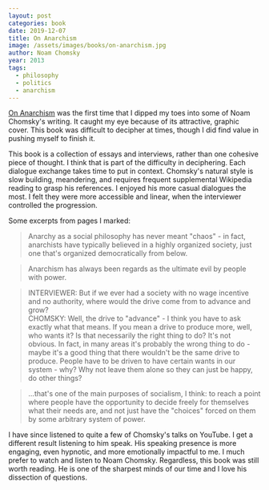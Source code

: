 ```yaml
---
layout: post
categories: book
date: 2019-12-07
title: On Anarchism
image: /assets/images/books/on-anarchism.jpg
author: Noam Chomsky
year: 2013
tags:
  - philosophy
  - politics
  - anarchism
---
```


[On Anarchism](https://smile.amazon.com/Anarchism-Noam-Chomsky/dp/1595589104/ref=sr_1_2?crid=3OWUQBGZ5B75W&dchild=1&keywords=on+anarchism+noam+chomsky&qid=1592790489&s=books&sprefix=on+anarch%2Caps%2C187&sr=1-2) was the first time that I dipped my toes into some of Noam Chomsky's writing. It caught my eye because of its attractive, graphic cover. This book was difficult to decipher at times, though I did find value in pushing myself to finish it.

This book is a collection of essays and interviews, rather than one cohesive piece of thought. I think that is part of the difficulty in deciphering. Each dialogue exchange takes time to put in context. Chomsky's natural style is slow building, meandering, and requires frequent supplemental Wikipedia reading to grasp his references. I enjoyed his more casual dialogues the most. I felt they were more accessible and linear, when the interviewer controlled the progression.

Some excerpts from pages I marked:

> Anarchy as a social philosophy has never meant "chaos" - in fact, anarchists have typically believed in a highly organized society, just one that's organized democratically from below.

> Anarchism has always been regards as the ultimate evil by people with power.

> INTERVIEWER: But if we ever had a society with no wage incentive and no authority, where would the drive come from to advance and grow?<br>
> CHOMSKY: Well, the drive to "advance" - I think you have to ask exactly what that means. If you mean a drive to produce more, well, who wants it? Is that necessarily the right thing to do? It's not obvious. In fact, in many areas it's probably the wrong thing to do - maybe it's a good thing that there wouldn't be the same drive to produce. People have to be driven to have certain wants in our system - why? Why not leave them alone so they can just be happy, do other things?

> ...that's one of the main purposes of socialism, I think: to reach a point where people have the opportunity to decide freely for themselves what their needs are, and not just have the "choices" forced on them by some arbitrary system of power.

I have since listened to quite a few of Chomsky's talks on YouTube. I get a different result listening to him speak. His speaking presence is more engaging, even hypnotic, and more emotionally impactful to me. I much prefer to watch and listen to Noam Chomsky. Regardless, this book was still worth reading. He is one of the sharpest minds of our time and I love his dissection of questions. 
